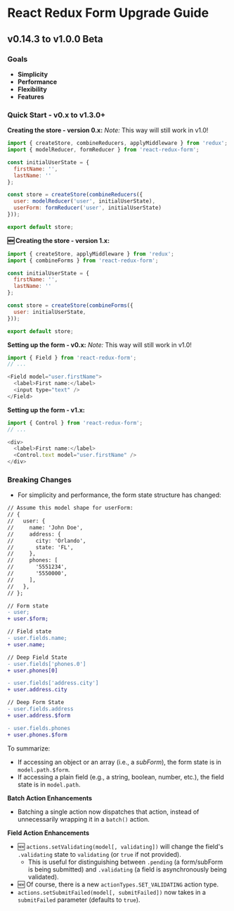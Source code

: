 # React Redux Form Upgrade Guide

## v0.14.3 to v1.0.0 Beta

### Goals

- **Simplicity**
- **Performance**
- **Flexibility**
- **Features**

### Quick Start - v0.x to v1.3.0+

**Creating the store - version 0.x:**
_Note:_ This way will still work in v1.0!
```js
import { createStore, combineReducers, applyMiddleware } from 'redux';
import { modelReducer, formReducer } from 'react-redux-form';

const initialUserState = {
  firstName: '',
  lastName: ''
};

const store = createStore(combineReducers({
  user: modelReducer('user', initialUserState),
  userForm: formReducer('user', initialUserState)
}));

export default store;
```

**:new: Creating the store - version 1.x:**
```js
import { createStore, applyMiddleware } from 'redux';
import { combineForms } from 'react-redux-form';

const initialUserState = {
  firstName: '',
  lastName: ''
};

const store = createStore(combineForms({
  user: initialUserState,
}));

export default store;
```

**Setting up the form - v0.x:**
_Note:_ This way will still work in v1.0!

```js
import { Field } from 'react-redux-form';
// ...

<Field model="user.firstName">
  <label>First name:</label>
  <input type="text" />
</Field>
```

**Setting up the form - v1.x:**
```js
import { Control } from 'react-redux-form';
// ...

<div>
  <label>First name:</label>
  <Control.text model="user.firstName" />
</div>
```

### Breaking Changes

- For simplicity and performance, the form state structure has changed:

```diff
// Assume this model shape for userForm:
// {
//   user: {
//     name: 'John Doe',
//     address: {
//       city: 'Orlando',
//       state: 'FL',
//     },
//     phones: [
//       '5551234',
//       '5550000',
//     ],
//   },
// };

// Form state
- user;
+ user.$form;

// Field state
- user.fields.name;
+ user.name;

// Deep Field State
- user.fields['phones.0']
+ user.phones[0]

- user.fields['address.city']
+ user.address.city

// Deep Form State
- user.fields.address
+ user.address.$form

- user.fields.phones
+ user.phones.$form
```

To summarize:
- If accessing an object or an array (i.e., a _subForm_), the form state is in `model.path.$form`.
- If accessing a plain field (e.g., a string, boolean, number, etc.), the field state is in `model.path`.

**Batch Action Enhancements**
- Batching a single action now dispatches that action, instead of unnecessarily wrapping it in a `batch()` action.

**Field Action Enhancements**
- 🆕 `actions.setValidating(model[, validating])` will change the field's `.validating` state to `validating` (or `true` if not provided).
  - This is useful for distinguishing between `.pending` (a form/subForm is being submitted) and `.validating` (a field is asynchronously being validated).
- 🆕 Of course, there is a new `actionTypes.SET_VALIDATING` action type.
- `actions.setSubmitFailed(model[, submitFailed])` now takes in a `submitFailed` parameter (defaults to `true`).
